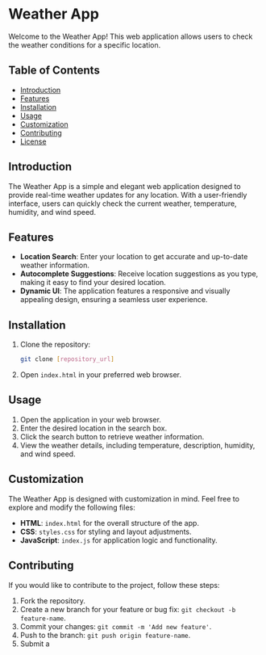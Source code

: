 # Weather App

Welcome to the Weather App! This web application allows users to check the weather conditions for a specific location.

## Table of Contents
- [Introduction](#introduction)
- [Features](#features)
- [Installation](#installation)
- [Usage](#usage)
- [Customization](#customization)
- [Contributing](#contributing)
- [License](#license)

## Introduction

The Weather App is a simple and elegant web application designed to provide real-time weather updates for any location. With a user-friendly interface, users can quickly check the current weather, temperature, humidity, and wind speed.

## Features

- **Location Search**: Enter your location to get accurate and up-to-date weather information.
- **Autocomplete Suggestions**: Receive location suggestions as you type, making it easy to find your desired location.
- **Dynamic UI**: The application features a responsive and visually appealing design, ensuring a seamless user experience.

## Installation

1. Clone the repository:

    ```bash
    git clone [repository_url]
    ```

2. Open `index.html` in your preferred web browser.

## Usage

1. Open the application in your web browser.
2. Enter the desired location in the search box.
3. Click the search button to retrieve weather information.
4. View the weather details, including temperature, description, humidity, and wind speed.

## Customization

The Weather App is designed with customization in mind. Feel free to explore and modify the following files:

- **HTML**: `index.html` for the overall structure of the app.
- **CSS**: `styles.css` for styling and layout adjustments.
- **JavaScript**: `index.js` for application logic and functionality.

## Contributing

If you would like to contribute to the project, follow these steps:

1. Fork the repository.
2. Create a new branch for your feature or bug fix: `git checkout -b feature-name`.
3. Commit your changes: `git commit -m 'Add new feature'`.
4. Push to the branch: `git push origin feature-name`.
5. Submit a
